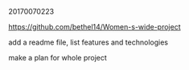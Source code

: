 20170070223



https://github.com/bethel14/Women-s-wide-project



add a readme file, list features and technologies

make a plan for whole project

